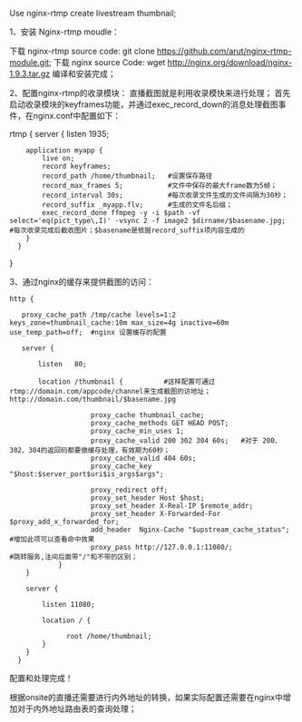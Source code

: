 Use nginx-rtmp create livestream thumbnail;

1、安装 Nginx-rtmp moudle：

   下载 nginx-rtmp source code: 
       git clone https://github.com/arut/nginx-rtmp-module.git;
   下载 nginx source Code: 
       wget http://nginx.org/download/nginx-1.9.3.tar.gz
   编译和安装完成；

2、配置nginx-rtmp的收录模块：
   直播截图就是利用收录模快来进行处理；
   首先启动收录模块的keyframes功能，并通过exec_record_down的消息处理截图事件，在nginx.conf中配置如下：
   
   rtmp {
    server {
        listen 1935;

        application myapp {
            live on;
            record keyframes;
            record_path /home/thumbnail;   #设置保存路径
            record_max_frames 5;           #文件中保存的最大frame数为5帧；
            record_interval 30s;           #每次收录文件生成的文件间隔为30秒；
            record_suffix _myapp.flv;      #生成的文件名后缀；
            exec_record_done ffmpeg -y -i $path -vf select='eq(pict_type\,I)' -vsync 2 -f image2 $dirname/$basename.jpg;  #每次收录完成后截收图片；$basename是依据record_suffix项内容生成的
        }
      }
   }
   
   
3、通过nginx的缓存来提供截图的访问：

    http {
       
       proxy_cache_path /tmp/cache levels=1:2 keys_zone=thumbnail_cache:10m max_size=4g inactive=60m use_temp_path=off;  #nginx 设置缓存的配置

       server {

           listen   80;          
       
           location /thumbnail {          #这样配置可通过rtmp://domain.com/appcode/channel来生成截图的访地址； http://domain.com/thumbnail/$basename.jpg

			            proxy_cache thumbnail_cache;
			            proxy_cache_methods GET HEAD POST;
			            proxy_cache_min_uses 1;
			            proxy_cache_valid 200 302 304 60s;   #对于 200、302、304的返回码都要做缓存处理，有效期为60秒；
			            proxy_cache_valid 404 60s;
			            proxy_cache_key "$host:$server_port$uri$is_args$args";
			
			            proxy_redirect off;
			            proxy_set_header Host $host;
			            proxy_set_header X-Real-IP $remote_addr;
			            proxy_set_header X-Forwarded-For $proxy_add_x_forwarded_for;
			            add_header  Nginx-Cache "$upstream_cache_status";  #增加此项可以查看命中效果
			            proxy_pass http://127.0.0.1:11080/;                #跳转服务,注间后面带"/"和不带的区别；
        		} 
        }
        
        server {

            listen 11080;

            location / {

                  root /home/thumbnail;
            }
        }            
      }
      
配置和处理完成！

根据onsite的直播还需要进行内外地址的转换，如果实际配置还需要在nginx中增加对于内外地址路由表的查询处理；

